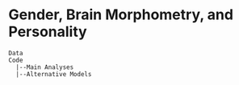 # Gender, Brain Morphometry, and Personality

```
Data
Code
  |--Main Analyses
  |--Alternative Models
```
